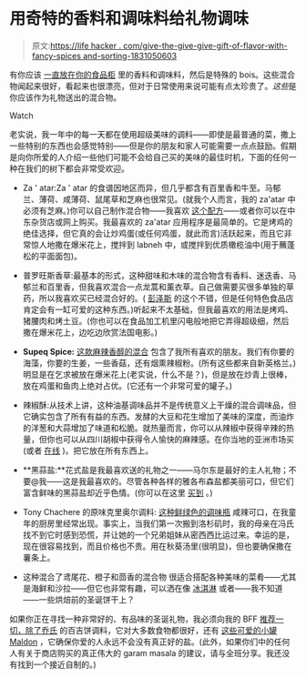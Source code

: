 # 用奇特的香料和调味料给礼物调味

> 原文:[https://life hacker . com/give-the-give-give-gift-of-flavor-with-fancy-spices and-sorting-1831050603](https://lifehacker.com/give-the-gift-of-flavor-with-fancy-spices-and-seasoning-1831050603)

有你应该 [一直放在你的食品柜](https://skillet.lifehacker.com/how-to-stock-a-spice-cabinet-1798314958) 里的香料和调味料，然后是特殊的 bois。这些混合物闻起来很好，看起来也很漂亮，但对于日常使用来说可能有点太珍贵了。*这些*是你应该作为礼物送出的混合物。

Watch

老实说，我一年中的每一天都在使用超级美味的调料——即使是最普通的菜，撒上一些特别的东西也会感觉特别——但是你的朋友和家人可能需要一点点鼓励。假期是向你所爱的人介绍一些他们可能不会给自己买的美味的最佳时机，下面的任何一种在我们的树下都会非常受欢迎。

*   Za ' atar:Za ' atar 的食谱因地区而异，但几乎都含有百里香和牛至。马郁兰、薄荷、咸薄荷、鼠尾草和芝麻也很常见。(就我个人而言，我的 za'atar 中必须有芝麻。)你可以自己制作混合物——我喜欢 [这个配方](https://www.joyofkosher.com/recipes/homemade-zaatar-spice-mix/)——或者你可以在中东杂货店或网上购买。我最喜欢的 za'atar 应用程序是最简单的。它是烤鸡的绝佳选择，但它真的会让炒鸡蛋(或任何鸡蛋，就此而言)活跃起来，而且它非常惊人地撒在爆米花上，搅拌到 labneh 中，或搅拌到优质橄榄油中(用于蘸蓬松的平面面包)。

*   普罗旺斯香草:最基本的形式，这种甜味和木味的混合物含有香料、迷迭香、马郁兰和百里香，但我喜欢混合一点龙蒿和薰衣草。自己做需要买很多单独的草药，所以我喜欢买已经混合好的。( [彭泽斯](https://www.penzeys.com/online-catalog/herbes-de-provence/c-24/p-177/pd-s) 的这个不错，但是任何特色食品店肯定会有一缸可爱的这种东西。)听起来不太基础，但我最喜欢的用法是烤鸡、猪腰肉和烤土豆。(你也可以在食品加工机里闪电般地把它弄得超级细，然后撒在爆米花上，边吃边欣赏法国电影。)
*   **Supeq Spice:** [这款麻辣香醇的混合](https://www.curiospice.com/spices/supeqspice) 包含了我所有喜欢的朋友。我们有你要的海藻，你要的生姜，一些香菇，还有烟熏辣椒粉。(所有这些都来自新英格兰。)明显是在乞求被放在爆米花上(老实说，什么不是？)，但是放在炒青上很棒，放在鸡蛋和鱼肉上绝对占优。(它还有一个非常可爱的罐子。)
*   辣椒酥:从技术上讲，这种油基调味品并不是传统意义上干燥的混合调味品，但它确实包含了所有有益的东西。发酵的大豆和花生增加了美味的深度，而油炸的洋葱和大蒜增加了味道和松脆。就热量而言，你可以从辣椒中获得辛辣的热量，但你也可以从四川胡椒中获得令人愉快的麻辣感。在你当地的亚洲市场买(或者 [在线](https://www.amazon.com/dp/B00VZ29T7C/?asc_campaign=InlineText&asc_refurl=https://lifehacker.com/give-the-gift-of-flavor-with-fancy-spices-and-seasoning-1831050603&asc_source=&creativeASIN=B00VZ29T7C&imprToken=pasTQ9Kdb6zMGo192T9e5g&linkCode=w61&slotNum=0&tag=kinjalifehackerlink-20) )。把它放在所有东西上。
*   **黑蒜盐:**花式盐是我最喜欢送的礼物之一——马尔东是最好的主人礼物；不要@我——这是我最喜欢的。尽管各种各样的雅各布森盐都美丽可口，但它们富含鲜味的黑蒜盐却近乎色情。(你可以在这里 [买到](https://jacobsensalt.com/collections/jacobsen-sea-salt/products/black-garlic) 。)

*   Tony Chachere 的原味克里奥尔调料: [这种鲜绿色的调味瓶](https://www.tonychachere.com/Original-Creole-Seasoning-Multi-Pack-P1268.aspx) 咸辣可口，在我童年的厨房里经常出现。事实上，当我们第一次搬到洛杉矶时，我的母亲在冯氏找不到它时感到恐慌，并让她的一个兄弟姐妹从密西西比运过来。幸运的是，现在很容易找到，而且价格也不贵。用在秋葵汤里(很明显)，但也要确保撒在薯条上。
*   这种混合了鸢尾花、橙子和茴香的混合物 很适合搭配各种美味的菜肴——尤其是海鲜和沙拉——但它也非常有趣，可以洒在像 [冰淇淋](https://skillet.lifehacker.com/the-case-for-salting-your-ice-cream-1830971434) 或者——我不知道——一些烘焙前的圣诞饼干上？

如果你正在寻找一种非常好的、有品味的圣诞礼物，我必须向我的 BFF [推荐一切，除了乔氏](https://skillet.lifehacker.com/this-everything-bagel-seasoning-is-quite-literally-my-1793624935) 的百吉饼调料，它对大多数食物都很好，还有 [这些可爱的小罐 Maldon](https://www.amazon.com/Maldon-Salt-Pinch-Tin-0-35/dp/B008X7EEPO?asc_campaign=InlineText&asc_refurl=https://lifehacker.com/give-the-gift-of-flavor-with-fancy-spices-and-seasoning-1831050603&asc_source=&tag=kinjalifehackerlink-20) ，它确保你爱的人永远不会没有真正好的盐。(此外，如果你们中的任何人有关于商店购买的真正伟大的 garam masala 的建议，请与全班分享。我还没有找到一个接近自制的。)